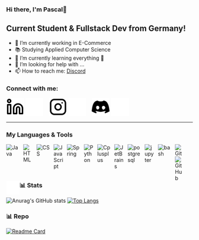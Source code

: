 ### Hi there, I'm Pascal👋
## Current Student & Fullstack Dev from Germany!

- 🔭 I’m currently working in E-Commerce
- 📚 Studying Applied Computer Science
- 🌱 I’m currently learning everything 🤣
- 🤔 I’m looking for help with ...
- 📫 How to reach me: [Discord][discord]

### Connect with me:

[![website](./img/linkedin-light.svg)](https://linkedin.com#gh-light-mode-only)
[![website](./img/linkedin-dark.svg)](https://linkedin.com#gh-dark-mode-only)
&nbsp;&nbsp;
[![website](./img/instagram-light.svg)](https://instagram.com#gh-light-mode-only)
[![website](./img/instagram-dark.svg)](https://instagram.com#gh-dark-mode-only)
&nbsp;&nbsp;
[![website](./img/discord-light-24.svg)](https://discordapp.com/users/216163718801653760#gh-light-mode-only)
[![website](./img/discord-dark-24.svg)](https://discordapp.com/users/216163718801653760#gh-dark-mode-only)


---
### My Languages & Tools

<link rel="stylesheet" href="https://cdn.jsdelivr.net/gh/devicons/devicon@v2.15.1/devicon.min.css">
<img align="left" alt="Java" width="36px" src="https://cdn.jsdelivr.net/gh/devicons/devicon/icons/java/java-original-wordmark.svg" style="padding-right:10px;" />
<img align="left" alt="HTML" width="26px" src="https://cdn.jsdelivr.net/gh/devicons/devicon/icons/html5/html5-original.svg" style="padding-right:10px; " />
<img align="left" alt="CSS" width="36px" src="https://cdn.jsdelivr.net/gh/devicons/devicon/icons/css3/css3-original.svg" style="padding-right:10px;" />
<img align="left" alt="JavaScript" width="26px" src="https://cdn.jsdelivr.net/gh/devicons/devicon/icons/javascript/javascript-original.svg" style="padding-right:10px;" />
<img align="left" alt="Spring" width="36px" src="https://cdn.jsdelivr.net/gh/devicons/devicon/icons/spring/spring-original.svg" style="padding-right:10px;" />
<img align="left" alt="Python" width="26px" src="https://cdn.jsdelivr.net/gh/devicons/devicon/icons/python/python-original.svg" style="padding-right:10px;" />
<img align="left" alt="Cplusplus" width="36px" src="https://cdn.jsdelivr.net/gh/devicons/devicon/icons/cplusplus/cplusplus-original.svg" style="padding-right:10px;" />
<img align="left" alt="JetBrains" width="26px" src="https://cdn.jsdelivr.net/gh/devicons/devicon/icons/jetbrains/jetbrains-original.svg" style="padding-right:10px;" />   
<img align="left" alt="postgresql" width="36px" src="https://cdn.jsdelivr.net/gh/devicons/devicon/icons/postgresql/postgresql-original.svg" style="padding-right:10px;" />
<img align="left" alt="jupyter" width="26px" src="https://cdn.jsdelivr.net/gh/devicons/devicon/icons/jupyter/jupyter-original-wordmark.svg" style="padding-right:10px;" />
<img align="left" alt="bash" width="36px" src="https://cdn.jsdelivr.net/gh/devicons/devicon/icons/bash/bash-original.svg" style="padding-right:10px;" />
<img align="left" alt="Git" width="26px" src="https://cdn.jsdelivr.net/gh/devicons/devicon/icons/git/git-original.svg" style="padding-right:10px;" />
<img align="left" alt="GitHub" width="26px" src="https://user-images.githubusercontent.com/3369400/139447912-e0f43f33-6d9f-45f8-be46-2df5bbc91289.png" style="padding-right:10px;" />
<img align="left" alt="Terminal" width="36px" src="./img/terminal-dark.svg" />

#
#

### 📊 Stats

![Anurag's GitHub stats](https://github-readme-stats.vercel.app/api?username=t0gepi&show_icons=true&theme=github_dark_dimmed)
[![Top Langs](https://github-readme-stats.vercel.app/api/top-langs/?username=t0gepi&layout=compact&theme=github_dark_dimmed)](https://github.com/anuraghazra/github-readme-stats)

### 📊 Repo
[![Readme Card](https://github-readme-stats.vercel.app/api/pin/?username=t0gepi&repo=JMate)](https://github.com/t0gepi/JMate)

[discord]: https://discordapp.com/users/216163718801653760
